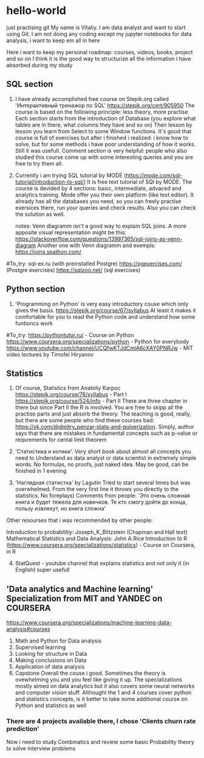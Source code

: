 # hello-world
just practising git
My name is Vitaliy. I am data analyst and want to start using Git. I am not doing any coding except my jupyter notebooks for data analysis, i want to keep em all in here

Here i want to keep my personal roadmap: courses, videos, books, project and so on
I think it is the good way to structurize all the information i have absorbed during my study

## SQL section
1. I have already accomplished free course on Stepik.org called 'Интерактивный тренажор по SQL'
   https://stepik.org/cert/905950
   The course is based on the following principle: less theory, more practise
   Each section starts from the introduction of Database (you explore what tables are in there, what columns they have and so on)
   Then lesson by lesson you learn from Select to some Window functions.
   It's good that course is full of exercises but after i finished i realized: i know how to solve, but for some methods i have poor understanding of how it works. Still it was usefull. Comment section is very helpful: people who also studied this course come up with some interesting queries and you are free to try them all.
2. Currently i am trying SQL tutorial by MODE
   (https://mode.com/sql-tutorial/introduction-to-sql/)
   It is free text tutorial of SQl by MODE. The course is devided by 4 sections: basic, intermediate, advaced and analytics training.
   Mode offer you their own platform (like text editor). It already has all the databases you need, so you can freely practise exersices there, run your queries and check results. Also you can check the solution as well.
   
   notes: Venn diagramm isn't a good way to explain SQL joins. A more apposite visual representation might be this:
            https://stackoverflow.com/questions/13997365/sql-joins-as-venn-diagram
          Another one with Venn diagramm and exempls:
            https://joins.spathon.com/
   
   

#To_try:
   sql-ex.ru (with preinstalled Postgre)
   https://pgexercises.com/ (Postgre exercises)
   https://sqlzoo.net/ (sql exercises)
   
## Python section
1. 'Programming on Python' is very easy introductory couse which only gives the basis. 
    https://stepik.org/course/67/syllabus
    At least it makes it comfortable for you to read the Python code and understand how some funtioncs work

#To_try:
   https://pythontutor.ru/ - Course on Python
   https://www.coursera.org/specializations/python - Python for everybody
   https://www.youtube.com/channel/UCQfwKTJdCmiA6cXAY0PNRJw - MIT video lectures by Timofei Hiryanov


## Statistics
1. Of course, Statistics from Anatoliy Karpoc
   https://stepik.org/course/76/syllabus - Part I
   https://stepik.org/course/524/info - Part II
   There are three chapter in there but since Part II the R is involved. You are free to skipp all the  practise parts and just absorb the theory. The teaching is good, really, but there are some people who find these courses bad: https://vk.com/@dmitry_penzar-stats-and-pulverization. Simply, author says that there are mistakes in fundamental concepts such as p-value or requrements for cental limit theorem
   
2. 'Статистика и котики'. Very short book about almost all concepts you need to Understand as data analyst or data scientist in extremely simple words. No formulas, no proofs, just naked idea. May be good, can be finished in 1 evening

3. 'Наглядная статистка' by Lagutin
   Tried to start several times but was overwhelmed. From the very first line it throws you directly to the statistics. No foreplays) 
   Comments from people: 'Это очень сложная книга и будет тяжела для новичков. Те кто смогу дойти до конца, пользу извлекут, но книга сложна'
   
Other resourses that i was recommended by other people:

Introduction to probabilitiy: Joseph_K_Blitzstein (Chapman and Hall text)
Mathematical Statistics and Data Analysis: John A.Rice 
Introduction to R (https://www.coursera.org/specializations/statistics) - Course on Coursera, in R

4. StatQuest - youtube channel that explains statistics and not only it (in English) 
   super usefull

## 'Data analytics and Machine learning' Specialization from MIT and YANDEC on COURSERA
   https://www.coursera.org/specializations/machine-learning-data-analysis#courses
   1. Math and Python for Data analysis
   2. Supervised learning
   3. Looking for structure in Data
   4. Making conclusions on Data
   5. Application of data analysis
   6. Capstone
   Overall the couse i good. Sometimes the theory is ovewhelming you and you feel like giving it up. The specializations mostly aimed on data analytics but it also covers some neural networks and computer vision stuff. Althought the 1 and 4 courses cover python and statistics concepts, is it better to take some additional course on Python and statistics as well

### There are 4 projects available there, I chose 'Clients churn rate prediction'


Now i need to study Combinatics and review some basic Probability theory to solve interview problems
